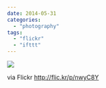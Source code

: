 ```yaml
---
date: 2014-05-31
categories: 
  - "photography"
tags: 
  - "flickr"
  - "ifttt"
---
```


![](https://farm3.staticflickr.com/2911/14129352158_331537f9cd_b.jpg)  

  
  
via Flickr http://flic.kr/p/nwyC8Y
